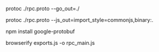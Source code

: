 protoc ./rpc.proto --go_out=./

protoc ./rpc.proto --js_out=import_style=commonjs,binary:.

npm install google-protobuf

browserify exports.js -o  rpc_main.js